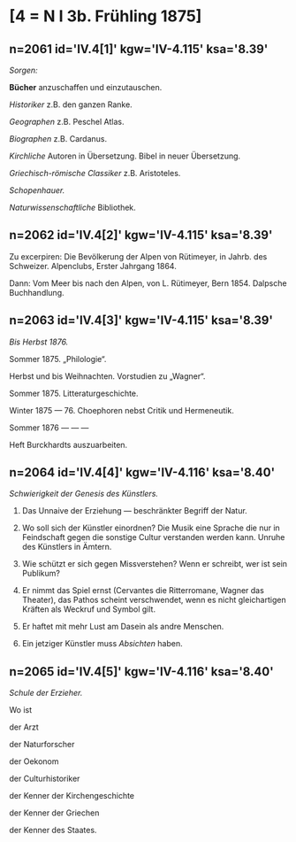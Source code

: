 # [4 = N I 3b. Frühling 1875]

## n=2061 id='IV.4[1]' kgw='IV-4.115' ksa='8.39'

*Sorgen:*

**Bücher** anzuschaffen und einzutauschen.

*Historiker* z.B. den ganzen Ranke.

*Geographen* z.B. Peschel Atlas.

*Biographen* z.B. Cardanus.

*Kirchliche* Autoren in Übersetzung.
Bibel in neuer Übersetzung.

*Griechisch-römische Classiker* z.B. Aristoteles.

*Schopenhauer.*

*Naturwissenschaftliche* Bibliothek.

## n=2062 id='IV.4[2]' kgw='IV-4.115' ksa='8.39'

Zu excerpiren: Die Bevölkerung der Alpen von Rütimeyer, in Jahrb. des Schweizer. Alpenclubs, Erster Jahrgang 1864.

Dann: Vom Meer bis nach den Alpen, von L. Rütimeyer, Bern 1854. Dalpsche Buchhandlung.

## n=2063 id='IV.4[3]' kgw='IV-4.115' ksa='8.39'

*Bis Herbst 1876.*

Sommer 1875. „Philologie“.

Herbst und bis Weihnachten. Vorstudien zu „Wagner“.

Sommer 1875. Litteraturgeschichte.

Winter 1875 — 76. Choephoren nebst Critik und Hermeneutik.

Sommer 1876 — — —

Heft Burckhardts auszuarbeiten.

## n=2064 id='IV.4[4]' kgw='IV-4.116' ksa='8.40'

*Schwierigkeit der Genesis des Künstlers.*

1) Das Unnaive der Erziehung — beschränkter Begriff der Natur.

2) Wo soll sich der Künstler einordnen? Die Musik eine Sprache die nur in Feindschaft gegen die sonstige Cultur verstanden werden kann. Unruhe des Künstlers in Ämtern.

3) Wie schützt er sich gegen Missverstehen? Wenn er schreibt, wer ist sein Publikum?

4) Er nimmt das Spiel ernst (Cervantes die Ritterromane, Wagner das Theater), das Pathos scheint verschwendet, wenn es nicht gleichartigen Kräften als Weckruf und Symbol gilt.

5) Er haftet mit mehr Lust am Dasein als andre Menschen.

6) Ein jetziger Künstler muss *Absichten* haben.

## n=2065 id='IV.4[5]' kgw='IV-4.116' ksa='8.40'

*Schule der Erzieher.*

Wo ist

der Arzt

der Naturforscher

der Oekonom

der Culturhistoriker

der Kenner der Kirchengeschichte

der Kenner der Griechen

der Kenner des Staates.
